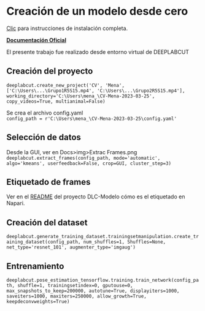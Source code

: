 # Creación de un modelo desde cero

[Clic](https://github.com/MenaVhs/DLC-Modelo) para instrucciones de instalación completa.

**[Documentación Oficial](https://deeplabcut.github.io/DeepLabCut/docs/standardDeepLabCut_UserGuide.html#b-configure-the-project)**

El presente trabajo fue realizado desde entorno virtual de DEEPLABCUT

## Creación del proyecto
```deeplabcut.create_new_project('CV', 'Mena', ['C:\Users\...\Grupo1R5S15.mp4', 'C:\Users\...\Grupo2R5S15.mp4'], working_directory='C:\Users\mena_\CV-Mena-2023-03-25', copy_videos=True, multianimal=False)```
<br>

Se crea el archivo config.yaml <br>
````config_path = r'C:\Users\mena_\CV-Mena-2023-03-25\config.yaml'```` <br>


## Selección de datos
Desde la GUI, ver en Docs>img>Extrac Frames.png
````deeplabcut.extract_frames(config_path, mode='automatic', algo='kmeans', userfeedback=False, crop=GUI, cluster_step=3)````

## Etiquetado de frames
Ver en el [README](https://github.com/MenaVhs/DLC-Modelo) del proyecto DLC-Modelo cómo es el etiquetado en Napari.

## Creación del dataset 
```deeplabcut.generate_training_dataset.trainingsetmanipulation.create_training_dataset(config_path, num_shuffles=1, Shuffles=None, net_type='resnet_101', augmenter_type='imgaug')```

## Entrenamiento
```deeplabcut.pose_estimation_tensorflow.training.train_network(config_path, shuffle=1, trainingsetindex=0, gputouse=0, max_snapshots_to_keep=200000, autotune=True, displayiters=1000, saveiters=1000, maxiters=250000, allow_growth=True, keepdeconvweights=True)```




